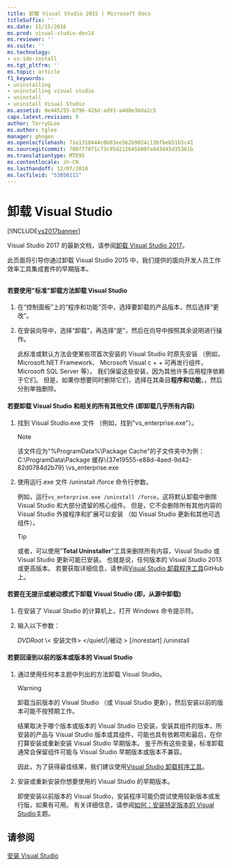 ```yaml
---
title: 卸载 Visual Studio 2015 | Microsoft Docs
titleSuffix: ''
ms.date: 11/15/2016
ms.prod: visual-studio-dev14
ms.reviewer: ''
ms.suite: ''
ms.technology:
- vs-ide-install
ms.tgt_pltfrm: ''
ms.topic: article
f1_keywords:
- uninstalling
- uninstalling visual studio
- uninstall
- uninstall Visual Studio
ms.assetid: 0e445255-b796-426d-ad93-a4d8e36da2c5
caps.latest.revision: 9
author: TerryGLee
ms.author: tglee
manager: ghogen
ms.openlocfilehash: 71e1318444c0b03ee5b2b9024c13bfbeb51b5c41
ms.sourcegitcommit: 708f77071c73c95d212645b00fa943d45d35361b
ms.translationtype: MTE95
ms.contentlocale: zh-CN
ms.lasthandoff: 12/07/2018
ms.locfileid: "53050111"
---
```

# <a name="uninstall-visual-studio"></a>卸载 Visual Studio
[!INCLUDE[vs2017banner](../includes/vs2017banner.md)]

Visual Studio 2017 的最新文档，请参阅[卸载 Visual Studio 2017](https://docs.microsoft.com/visualstudio/install/uninstall-visual-studio)。

此页面将引导你通过卸载 Visual Studio 2015 中，我们提供的面向开发人员工作效率工具集成套件的早期版本。

##  <a name="uninstalling"></a>
#### <a name="to-uninstall-visual-studio-by-using-the-standard-uninstallation-method"></a>若要使用"标准"卸载方法卸载 Visual Studio

1. 在“控制面板”上的“程序和功能”页中，选择要卸载的产品版本，然后选择“更改”。

2. 在安装向导中，选择“卸载”，再选择“是”，然后在向导中按照其余说明进行操作。

   此标准或默认方法会使某些项首次安装的 Visual Studio 时原先安装 （例如，Microsoft.NET Framework、 Microsoft Visual c + + 可再发行组件，Microsoft SQL Server 等）。   我们保留这些安装，因为其他许多应用程序依赖于它们。 但是，如果你想要同时删除它们，选择在其条目**程序和功能**，，然后分别单独删除。

#### <a name="to-uninstall-visual-studio-and-all-other-related-files-that-is-to-uninstall-almost-everything"></a>若要卸载 Visual Studio 和相关的所有其他文件 (即卸载几乎所有内容)

1.  找到 Visual Studio.exe 文件 （例如，找到"vs_enterprise.exe"）。

    > [!NOTE]
    >  该文件应为"%ProgramData%\Package Cache"的子文件夹中为例：C:\ProgramData\Package 缓存\\{37e19555-e88d-4aed-9d42-82d0784d2b79} \vs_enterprise.exe

2.  使用运行.exe 文件 /uninstall /force 命令行参数。

     例如，运行```vs_enterprise.exe /uninstall /force```，这将默认卸载中删除 Visual Studio 和大部分遗留的核心组件。 但是，它不会删除所有其他内容的 Visual Studio 外接程序和扩展可以安装 （如 Visual Studio 更新和其他可选组件）。

    > [!TIP]
    > 或者，可以使用"**Total Uninstaller**"工具来删除所有内容，Visual Studio 或 Visual Studio 更新可能已安装。 也就是说，任何版本的 Visual Studio 2013 或更高版本。 若要获取详细信息，请参阅[Visual Studio 卸载程序工具](https://github.com/Microsoft/VisualStudioUninstaller/releases)GitHub 上。

#### <a name="to-uninstall-visual-studio-in-silent-or-passive-modes-that-is-to-uninstall-from-source"></a>若要在无提示或被动模式下卸载 Visual Studio (即，从源中卸载)

1.  在安装了 Visual Studio 的计算机上，打开 Windows 命令提示符。

2.  输入以下参数：

     *DVDRoot* \\< 安装文件\> \</quiet/&#124;/被动 > [/norestart] /uninstall

#### <a name="to-roll-back-to-a-previous-version-or-release-of--visual-studio"></a>若要回滚到以前的版本或版本的 Visual Studio

1. 通过使用任何本主题中列出的方法卸载 Visual Studio。

   > [!WARNING]
   >  卸载当前版本的 Visual Studio （或 Visual Studio 更新），然后安装以前的版本可能不按预期工作。
   >
   >  结果取决于哪个版本或版本的 Visual Studio 已安装，安装其组件的版本，所安装的产品与 Visual Studio 版本或其组件，可能也具有依赖项和最后，在你打算安装或重新安装 Visual Studio 早期版本。  鉴于所有这些变量，标准卸载通常会保留组件可能与 Visual Studio 早期版本或版本不兼容。
   >
   >  因此，为了获得最佳结果，我们建议使用[Visual Studio 卸载程序工具](https://github.com/Microsoft/VisualStudioUninstaller/releases)。

2. 安装或重新安装你想要使用的 Visual Studio 的早期版本。

   即使安装以前版本的 Visual Studio，安装程序可能仍尝试使用较新版本或发行版，如果有可用。 有关详细信息，请参阅[如何：安装特定版本的 Visual Studio](../install/how-to-install-a-specific-release-of-visual-studio.md)主题。

## <a name="see-also"></a>请参阅
 [安装 Visual Studio](https://msdn.microsoft.com/library/e2h7fzkw.aspx)